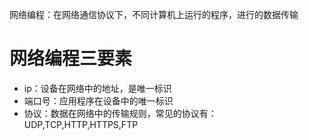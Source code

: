 网络编程：在网络通信协议下，不同计算机上运行的程序，进行的数据传输

# 网络编程三要素

* ip：设备在网络中的地址，是唯一标识
* 端口号：应用程序在设备中的唯一标识
* 协议：数据在网络中的传输规则，常见的协议有：UDP,TCP,HTTP,HTTPS,FTP